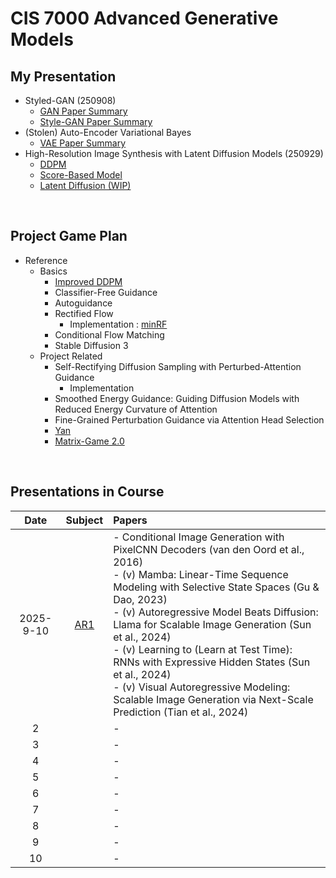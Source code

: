 # CIS 7000 Advanced Generative Models

## My Presentation
- Styled-GAN (250908)
  - [GAN Paper Summary](./paper_presentation/250908_style_gan/paper_note_gan.md)
  - [Style-GAN Paper Summary](./paper_presentation/250908_style_gan/paper_note_style_gan.md)
- (Stolen) Auto-Encoder Variational Bayes
  - [VAE Paper Summary](./paper_presentation/250917_vae/paper_note.md)
- High-Resolution Image Synthesis with Latent Diffusion Models (250929)
  - [DDPM](./paper_presentation/250924_latent_diffusion/paper_summary/ddpm.md)
  - [Score-Based Model](./paper_presentation/250924_latent_diffusion/paper_summary/score_based_model.md)
  - [Latent Diffusion (WIP)](./paper_presentation/250924_latent_diffusion/paper_summary/latent_diffusion.md)

<br>

## Project Game Plan
- Reference
  - Basics
    - [Improved DDPM](./project/references/basics/improved_ddpm.md)
    - Classifier-Free Guidance
    - Autoguidance
    - Rectified Flow
      - Implementation : [minRF](https://github.com/cloneofsimo/minRF/tree/main)
    - Conditional Flow Matching
    - Stable Diffusion 3
  - Project Related
    - Self-Rectifying Diffusion Sampling with Perturbed-Attention Guidance
      - Implementation
    - Smoothed Energy Guidance: Guiding Diffusion Models with Reduced Energy Curvature of Attention
    - Fine-Grained Perturbation Guidance via Attention Head Selection
    - [Yan](https://greatx3.github.io/Yan/)
    - [Matrix-Game 2.0](https://matrix-game-v2.github.io/)

<br>

## Presentations in Course
|Date|Subject|Papers|
|:-:|:-:|:-|
|2025-9-10|[AR1](./notes/250910.md)|- Conditional Image Generation with PixelCNN Decoders (van den Oord et al., 2016) <br>- (v) Mamba: Linear-Time Sequence Modeling with Selective State Spaces (Gu & Dao, 2023)  <br>- (v) Autoregressive Model Beats Diffusion: Llama for Scalable Image Generation (Sun et al., 2024) <br>- (v) Learning to (Learn at Test Time): RNNs with Expressive Hidden States (Sun et al., 2024) <br> - (v) Visual Autoregressive Modeling: Scalable Image Generation via Next-Scale Prediction (Tian et al., 2024)|
| 2|[]()|- |
| 3|[]()|- |
| 4|[]()|- |
| 5|[]()|- |
| 6|[]()|- |
| 7|[]()|- |
| 8|[]()|- |
| 9|[]()|- |
|10|[]()|- |



